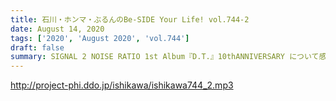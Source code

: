 ```yaml
---
title: 石川・ホンマ・ぶるんのBe-SIDE Your Life! vol.744-2
date: August 14, 2020
tags: ['2020', 'August 2020', 'vol.744']
draft: false
summary: SIGNAL 2 NOISE RATIO 1st Album『D.T.』10thANNIVERSARY について感想も届いてます！！
---
```


http://project-phi.ddo.jp/ishikawa/ishikawa744_2.mp3
